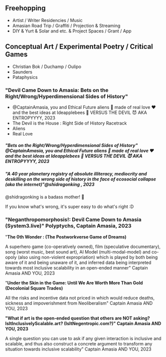 










## Freehopping

- Artist / Writer Residencies / Music
- Amasian Road Trip / Graffiti / Projection & Streaming
- DIY & Yurt & Solar and etc. & Project Spaces / Grant / App

## Conceptual Art / Experimental Poetry / Critical Games
- Christian Bok / Duchamp / Oulipo
- Saunders
- Pataphysics

### "Devil Came Down to Amasia: Bets on the Right/Wrong/Hyperdimensional Sides of History" 
- @CaptainAmasia, you and Ethical Future aliens 👾 made of real love ❤️ and the best ideas at Ideapplebees 🍎 VERSUS THE DEVIL 😈 AKA ENTROPYYYY, 2023
- The Devil is the House : Right Side of History Racetrack
- Aliens
- Real Love



##### "Bets on the Right/Wrong/Hyperdimensional Sides of History" @CaptainAmasia, you and Ethical Future aliens 👾 made of real love ❤️ and the best ideas at Ideapplebees 🍎 VERSUS THE DEVIL 😈 AKA ENTROPYYYY, 2023





##### "A 40 year planetary registry of absolute illiteracy, mediocrity and deskilling on the wrong side of history in the face of ecosocial collapse (aka the internet)"@shidragonking , 2023

@shidragonking is a badass mother! 🐉 

If you know what's wrong, it's super easy to do what's right :D













### "Neganthropomorphosis!: Devil Came Down to Amasia (System3.live)" Polyptychs, Captain Amasia, 2023

"**The 0th Wonder : (The Postworkverse Game of Dreams)** 

A superhero game (co-operatively owned), film (speculative documentary), song (worst music, best sound art), AI Model (multi-modal-model) and co-opoly (also using non-violent expropriation)  which is played by both being aware of it and being unaware of it, and inferred data being interpreted towards most inclusive scalability in an open-ended manner" Captain Amasia AND YOU, 2023

"**Under the Skin in the Game: Until We Are Worth More Than Gold (Decolonial Square Trades)**

All the risks and incentive data not priced in which would reduce deaths, sickness and impoverishment from Neoliberalism" Captain Amasia AND YOU, 2023

**"What if art is the open-ended question that others are NOT asking? IsItInclusivelyScalable.art? (IsItNegentropic.com?)" Captain Amasia AND YOU, 2023**

A single question you can use to ask if any given interaction is inclusive and scalable, and thus also construct a concrete argument to transform any situation towards inclusive scalability" Captain Amasia AND YOU, 2023







